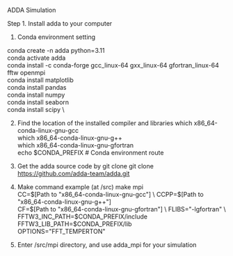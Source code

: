 ADDA Simulation

Step 1. Install adda to your computer

1. Conda environment setting

conda create -n adda python=3.11 \
conda activate adda \
conda install -c conda-forge gcc_linux-64 gxx_linux-64 gfortran_linux-64 fftw openmpi \
conda install matplotlib \
conda install pandas \
conda install numpy \
conda install seaborn \
conda install scipy \

2. Find the location of the installed compiler and libraries
which x86_64-conda-linux-gnu-gcc \
which x86_64-conda-linux-gnu-g++ \
which x86_64-conda-linux-gnu-gfortran \
echo $CONDA_PREFIX  # Conda environment route

3. Get the adda source code by git clone
git clone https://github.com/adda-team/adda.git

4. Make command example (at /src)
make mpi \
  CC=$[Path to "x86_64-conda-linux-gnu-gcc"] \
  CCPP=$[Path to "x86_64-conda-linux-gnu-g++"] \
  CF=$[Path to "x86_64-conda-linux-gnu-gfortran"] \
  FLIBS="-lgfortran" \
  FFTW3_INC_PATH=$CONDA_PREFIX/include \
  FFTW3_LIB_PATH=$CONDA_PREFIX/lib \
  OPTIONS="FFT_TEMPERTON"

5. Enter /src/mpi directory, and use adda_mpi for your simulation
   
